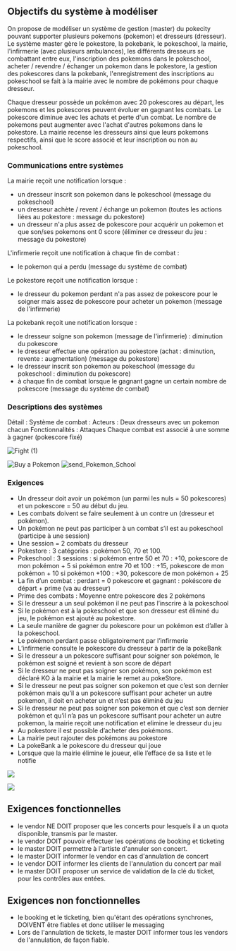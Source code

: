 ## Objectifs du système à modéliser

On propose de modéliser un système de gestion (master) du pokecity pouvant supporter plusieurs pokemons (pokemon) et dresseurs (dresseur). Le système master gère le pokestore, la pokebank, le pokeschool, la mairie, l'infirmerie (avec plusieurs ambulances), les différents dresseurs se combattant entre eux, l'inscription des pokemons dans le pokeschool, acheter / revendre / échanger un pokemon dans le pokestore, la gestion des pokescores dans la pokebank, l'enregistrement des inscriptions au pokeschool se fait à la mairie avec le nombre de pokémons pour chaque dresseur.

Chaque dresseur possède un pokémon avec 20 pokescores au départ, les pokemons et les pokescores peuvent évoluer en gagnant les combats.
Le pokescore diminue avec les achats et perte d'un combat. Le nombre de pokemons peut augmenter avec l'achat d'autres pokemons dans le pokestore.
La mairie recense les dresseurs ainsi que leurs pokemons respectifs, ainsi que le score associé et leur inscription ou non au pokeschool.

### Communications entre systèmes

La mairie reçoit une notification lorsque :
 - un dresseur inscrit son pokemon dans le pokeschool (message du pokeschool)
 - un dresseur achète / revent / échange un pokemon (toutes les actions liées au pokestore : message du pokestore)
 - un dresseur n'a plus assez de pokescore pour acquérir un pokemon et que son/ses pokemons ont 0 score (éliminer ce dresseur du jeu : message du pokestore)

L'infirmerie reçoit une notification à chaque fin de combat : 
- le pokemon qui a perdu (message du système de combat)

Le pokestore reçoit une notification lorsque :
- le dresseur du pokemon perdant n'a pas assez de pokescore pour le soigner mais assez de pokescore pour acheter un pokemon (message de l'infirmerie)

La pokebank reçoit une notification lorsque :
- le dresseur soigne son pokemon (message de l'infirmerie) : diminution du pokescore
- le dresseur effectue une opération au pokestore (achat : diminution, revente : augmentation) (message du pokestore)
- le dresseur inscrit son pokemon au pokeschool (message du pokeschool : diminution du pokescore)
- à chaque fin de combat lorsque le gagnant gagne un certain nombre de pokescore (message du système de combat)

### Descriptions des systèmes

Détail : Système de combat : 
Acteurs : Deux dresseurs avec un pokemon chacun
Fonctionnalités : Attaques
Chaque combat est associé à une somme à gagner (pokescore fixé)

![Fight (1)](https://github.com/meryamgh/POKECITY/assets/113671198/210c447a-5aa3-408c-b2cf-c502614a3ef4)

![Buy a Pokemon](https://github.com/meryamgh/POKECITY/assets/113671198/17519768-0bc6-4ff1-b55a-587de70d18bb)
![send_Pokemon_School](https://github.com/meryamgh/POKECITY/assets/113671198/48e78faa-5a70-4ce0-af42-d5135ec59ba7)


### Exigences

- Un dresseur doit avoir un pokémon (un parmi les nuls = 50 pokescores) et un pokescore = 50 au début du jeu.
- Les combats doivent se faire seulement à un contre un (dresseur et pokémon).
- Un pokémon ne peut pas participer à un combat s’il est au pokeschool (participe à une session)
- Une session = 2 combats du dresseur
- Pokestore : 3 catégories : pokémon 50, 70 et 100.
- Pokeschool : 3 sessions : 
  si pokémon entre 50 et 70 : +10, pokescore de mon pokémon + 5
  si pokémon entre 70 et 100 : +15, pokescore de mon pokémon + 10
  si pokémon +100 : +30, pokescore de mon pokémon + 25
- La fin d’un combat : perdant = 0 pokescore et gagnant : pokéscore de départ + prime (va au dresseur)
- Prime des combats : Moyenne entre pokescore des 2 pokémons
- Si le dresseur a un seul pokémon il ne peut pas l’inscrire à la pokeschool
- Si le pokémon est à la pokeschool et que son dresseur est éliminé du jeu, le pokémon est ajouté au pokestore.
- La seule manière de gagner du pokescore pour un pokémon est d’aller à la pokeschool.
- Le pokémon perdant passe obligatoirement par l’infirmerie 
- L’infirmerie consulte le pokescore du dresseur à partir de la pokeBank 
- Si le dresseur a un pokescore suffisant pour soigner son pokémon, le pokémon est soigné et revient à son score de départ 
- Si le dresseur ne peut pas soigner son pokémon, son pokémon  est déclaré KO à la mairie et la mairie le remet au pokeStore. 
- Si le dresseur ne peut pas soigner son pokemon  et que c’est son dernier pokémon  mais qu’il a un pokescore suffisant pour acheter un autre pokemon, il doit en acheter un et n’est pas éliminé du jeu 
- Si le dresseur ne peut pas soigner son pokemon  et que c’est son dernier pokémon  et  qu’il n’a pas  un pokescore suffisant pour acheter un autre pokemon, la mairie reçoit une notification et elimine le dresseur du jeu 
- Au pokestore il est possible d’acheter des pokémons. 
- La mairie peut rajouter des pokémons au pokestore
- La pokeBank a le pokescore du dresseur qui joue 
- Lorsque que la mairie élimine le joueur, elle l’efface de sa liste et le notifie 


![](seqDiagram.png)

![](send_Pokemon_School)

## Exigences fonctionnelles

* le vendor NE DOIT proposer que les concerts pour lesquels il a un quota disponible, transmis par le master.
* le vendor DOIT pouvoir effectuer les opérations de booking et ticketing
* le master DOIT permettre à l'artiste d'annuler son concert.
* le master DOIT informer le vendor en cas d'annulation de concert
* le vendor DOIT informer les clients de l'annulation du concert par mail
* le master DOIT proposer un service de validation de la clé du ticket, pour les contrôles aux entées.

## Exigences non fonctionnelles

* le booking et le ticketing, bien qu'étant des opérations synchrones, DOIVENT être fiables et donc utiliser le messaging
* Lors de l'annulation de tickets, le master DOIT informer tous les vendors de l'annulation, de façon fiable.
